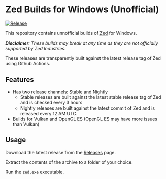 # Zed Builds for Windows (Unofficial)

[![Release](https://github.com/xarunoba/zed-windows/actions/workflows/release.yml/badge.svg)](https://github.com/xarunoba/zed-windows/actions/workflows/release.yml)

This repository contains unnofficial builds of [Zed](https://github.com/zed-industries/zed) for Windows.

***Disclaimer**: These builds may break at any time as they are not officially supported by Zed Industries.*

These releases are transparently built against the latest release tag of Zed using Github Actions.

## Features

- Has two release channels: Stable and Nightly
  - Stable releases are built against the latest stable release tag of Zed and is checked every 3 hours
  - Nightly releases are built against the latest commit of Zed and is released every 12 AM UTC.
- Builds for Vulkan and OpenGL ES (OpenGL ES may have more issues than Vulkan)

## Usage

Download the latest release from the [Releases](https://github.com/xarunoba/zed-windows/releases) page.

Extract the contents of the archive to a folder of your choice.

Run the `zed.exe` executable.
